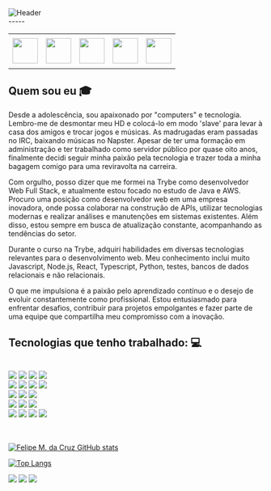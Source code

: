 <div>
<img align="center" alt="Header" src="https://github.com/joaopauloaramuni/joaopauloaramuni/blob/master/img/header.png?raw=true"/>
</div>
-----
<div>
<table>
<tr>
 <td align="center" colspan="11"></td>
</tr> 
<tr>
<td><a href="https://github.com/felipe1cruz" target="_blank"><img src="https://github.com/joaopauloaramuni/joaopauloaramuni/blob/master/img/github.png?raw=true" width="50px" height="50px"/></a>
</td>
<td><a href="mailto:piradous@gmail.com" target="_blank"><img src="https://github.com/joaopauloaramuni/joaopauloaramuni/blob/master/img/gmail.png?raw=true" width="50px" height="50px"/></a>
</td>
<td><a href="https://wa.me/5545998172491" target="_blank"><img src="https://github.com/joaopauloaramuni/joaopauloaramuni/blob/master/img/wpp.png?raw=true" width="50px" height="50px"/></a>
</td>
<td><a href="https://www.instagram.com/dacruzfelipe/" target="_blank"><img src="https://github.com/joaopauloaramuni/joaopauloaramuni/blob/master/img/insta.png?raw=true" width="50px" height="50px"/></a>
</td>
<td><a href="https://www.linkedin.com/in/dacruzfelipe/" target="_blank"><img src="https://github.com/joaopauloaramuni/joaopauloaramuni/blob/master/img/linkedin.png?raw=true" width="50px" height="50px"/></a>
</tr>
<tr>
 <td align="center" colspan="11"></td>
</tr> 
</table>
	
## Quem sou eu :mortar_board:
Desde a adolescência, sou apaixonado por "computers" e tecnologia. Lembro-me de desmontar meu HD e colocá-lo em modo 'slave' para levar à casa dos amigos e trocar jogos e músicas. As madrugadas eram passadas no IRC, baixando músicas no Napster. Apesar de ter uma formação em administração e ter trabalhado como servidor público por quase oito anos, finalmente decidi seguir minha paixão pela tecnologia e trazer toda a minha bagagem comigo para uma reviravolta na carreira.

Com orgulho, posso dizer que me formei na Trybe como desenvolvedor Web Full Stack, e atualmente estou focado no estudo de Java e AWS. Procuro uma posição como desenvolvedor web em uma empresa inovadora, onde possa colaborar na construção de APIs, utilizar tecnologias modernas e realizar análises e manutenções em sistemas existentes. Além disso, estou sempre em busca de atualização constante, acompanhando as tendências do setor.

Durante o curso na Trybe, adquiri habilidades em diversas tecnologias relevantes para o desenvolvimento web. Meu conhecimento inclui muito Javascript, Node.js, React, Typescript, Python, testes, bancos de dados relacionais e não relacionais.

O que me impulsiona é a paixão pelo aprendizado contínuo e o desejo de evoluir constantemente como profissional. Estou entusiasmado para enfrentar desafios, contribuir para projetos empolgantes e fazer parte de uma equipe que compartilha meu compromisso com a inovação.

## Tecnologias que tenho trabalhado: :computer:
<div>
  <br />
  <img src="https://img.shields.io/badge/node.js-%23F05033.svg?style=for-the-badge&logo=node.js&logoColor=684O63&color=1c1c1c" />
  <img src="https://img.shields.io/badge/typescript-%23F05033.svg?style=for-the-badge&logo=typescript&logoColor=684O63&color=grey" />
  <img src="https://img.shields.io/badge/express-%23F05033.svg?style=for-the-badge&logo=express&logoColor=white&color=1c1c1c" />
  <img src="https://img.shields.io/badge/chai-%23F05033.svg?style=for-the-badge&logo=chai&logoColor=9a000c&color=grey" />
  <br />
  <img src="https://img.shields.io/badge/mysql-%23F05033.svg?style=for-the-badge&logo=mysql&logoColor=407399&color=grey" />
  <img src="https://img.shields.io/badge/sequelize-%23F05033.svg?style=for-the-badge&logo=sequelize&logoColor=white&color=1c1c1c" />
  <img src="https://img.shields.io/badge/mongodb-%23F05033.svg?style=for-the-badge&logo=mongodb&logoColor=684O63&color=grey" />
  <img src="https://img.shields.io/badge/mongoose-%23F05033.svg?style=for-the-badge&logo=mongoose&logoColor=407399&color=1c1c1c" />
  <br />
  <img src="https://img.shields.io/badge/javascript-%23323330.svg?style=for-the-badge&logo=javascript&logoColor=%23F7DF1E&color=1c1c1c" />
  <img src="https://img.shields.io/badge/react-%2320232a.svg?style=for-the-badge&logo=react&logoColor=%2361DAFB&color=grey" />
  <img src="https://img.shields.io/badge/redux-%23593d88.svg?style=for-the-badge&logo=redux&logoColor=380053&color=1c1c1c" />
  <br />
  <img src="https://img.shields.io/badge/html-%23E34F26.svg?style=for-the-badge&logo=html5&logoColor=red&color=grey" />
  <img src="https://img.shields.io/badge/css-%231572B6.svg?style=for-the-badge&logo=css3&logoColor=blue&color=1c1c1c" />
  <img src="https://img.shields.io/badge/rtl-323330?style=for-the-badge&logo=testing-library&logoColor=9c0002&color=1c1c1c"/>
  <br />
  <img src="https://img.shields.io/badge/docker-%23F05033.svg?style=for-the-badge&logo=docker&logoColor=238fe0&color=1c1c1c" />
  <img src="https://img.shields.io/badge/git-%23F05033.svg?style=for-the-badge&logo=git&logoColor=red&color=grey" />
  <img src="https://img.shields.io/badge/github-%23121011.svg?style=for-the-badge&logo=github&logoColor=white&color=1c1c1c" />
  <img src="https://img.shields.io/badge/python-%23F05033.svg?style=for-the-badge&logo=python&logoColor=yellow&color=grey" />
  <br />
  <br />
  <br />	
</div>

	
[![Felipe M. da Cruz GitHub stats](https://github-readme-stats.vercel.app/api?username=felipe1cruz)](https://github.com/felipe1cruz/github-readme-stats)

[![Top Langs](https://github-readme-stats.vercel.app/api/top-langs/?username=felipe1cruz)](https://github.com/anuraghazra/github-readme-stats)

<div> 
  <a href = "mailto:piradous@gmail.com"><img src="https://img.shields.io/badge/-Gmail-%23333?style=for-the-badge&logo=gmail&logoColor=white" target="_blank"></a>
  <a href="https://www.linkedin.com/in/dacruzfelipe" target="_blank"><img src="https://img.shields.io/badge/-LinkedIn-%230077B5?style=for-the-badge&logo=linkedin&logoColor=white" target="_blank"></a> 
  <a href="https://wa.me/5545998172491" target="_blank"><img src="https://img.shields.io/badge/WhatsApp-25D366?style=for-the-badge&logo=whatsapp&logoColor=white" target="_blank"></a> 
 	
</div>
